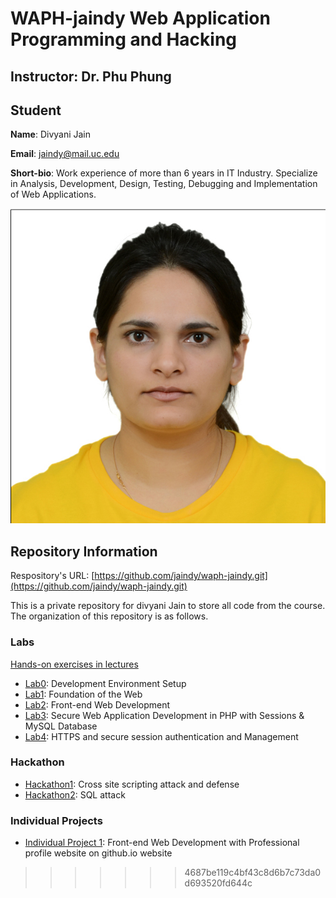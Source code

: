 # WAPH-jaindy Web Application Programming and Hacking

## Instructor: Dr. Phu Phung

## Student

**Name**: Divyani Jain

**Email**: jaindy@mail.uc.edu

**Short-bio**: Work experience of more than 6 years in IT Industry. Specialize in Analysis, Development, Design, Testing, Debugging and Implementation of Web Applications. 

![Divyani Headshot!](/Images/Divyani_Jain.jpg)

## Repository Information

Respository's URL: [https://github.com/jaindy/waph-jaindy.git](https://github.com/jaindy/waph-jaindy.git)

This is a private repository for divyani Jain to store all code from the course. The organization of this repository is as follows.

### Labs 

[Hands-on exercises in lectures](https://github.com/jaindy/waph-jaindy/tree/main/labs)

  - [Lab0](https://github.com/jaindy/waph-jaindy/tree/main/labs/lab0): Development Environment Setup 
  - [Lab1](https://github.com/jaindy/waph-jaindy/tree/main/labs/lab1): Foundation of the Web 
  - [Lab2](https://github.com/jaindy/waph-jaindy/tree/main/labs/lab2): Front-end Web Development
  - [Lab3](https://github.com/jaindy/waph-jaindy/tree/main/labs/lab3): Secure Web Application Development in PHP with Sessions & MySQL Database
  - [Lab4](https://github.com/jaindy/waph-jaindy/tree/main/labs/lab4): HTTPS and secure session authentication and Management
 
### Hackathon

 - [Hackathon1](https://github.com/jaindy/waph-jaindy/tree/main/hackathons/hackathon1): Cross site scripting attack and defense
 - [Hackathon2](https://github.com/jaindy/waph-jaindy/tree/main/hackathons/hackathon2): SQL attack

### Individual Projects

 - [Individual Project 1](https://github.com/jaindy/jaindy-uc.github.io): Front-end Web Development with Professional profile website on github.io website

>>>>>>> 4687be119c4bf43c8d6b7c73da0d693520fd644c
